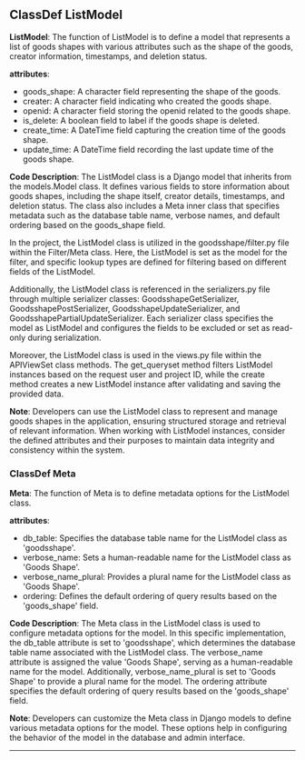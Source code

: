 ## ClassDef ListModel
**ListModel**: The function of ListModel is to define a model that represents a list of goods shapes with various attributes such as the shape of the goods, creator information, timestamps, and deletion status.

**attributes**:
- goods_shape: A character field representing the shape of the goods.
- creater: A character field indicating who created the goods shape.
- openid: A character field storing the openid related to the goods shape.
- is_delete: A boolean field to label if the goods shape is deleted.
- create_time: A DateTime field capturing the creation time of the goods shape.
- update_time: A DateTime field recording the last update time of the goods shape.

**Code Description**:
The ListModel class is a Django model that inherits from the models.Model class. It defines various fields to store information about goods shapes, including the shape itself, creator details, timestamps, and deletion status. The class also includes a Meta inner class that specifies metadata such as the database table name, verbose names, and default ordering based on the goods_shape field.

In the project, the ListModel class is utilized in the goodsshape/filter.py file within the Filter/Meta class. Here, the ListModel is set as the model for the filter, and specific lookup types are defined for filtering based on different fields of the ListModel.

Additionally, the ListModel class is referenced in the serializers.py file through multiple serializer classes: GoodsshapeGetSerializer, GoodsshapePostSerializer, GoodsshapeUpdateSerializer, and GoodsshapePartialUpdateSerializer. Each serializer class specifies the model as ListModel and configures the fields to be excluded or set as read-only during serialization.

Moreover, the ListModel class is used in the views.py file within the APIViewSet class methods. The get_queryset method filters ListModel instances based on the request user and project ID, while the create method creates a new ListModel instance after validating and saving the provided data.

**Note**:
Developers can use the ListModel class to represent and manage goods shapes in the application, ensuring structured storage and retrieval of relevant information. When working with ListModel instances, consider the defined attributes and their purposes to maintain data integrity and consistency within the system.
### ClassDef Meta
**Meta**: The function of Meta is to define metadata options for the ListModel class.

**attributes**:
- db_table: Specifies the database table name for the ListModel class as 'goodsshape'.
- verbose_name: Sets a human-readable name for the ListModel class as 'Goods Shape'.
- verbose_name_plural: Provides a plural name for the ListModel class as 'Goods Shape'.
- ordering: Defines the default ordering of query results based on the 'goods_shape' field.

**Code Description**:
The Meta class in the ListModel class is used to configure metadata options for the model. In this specific implementation, the db_table attribute is set to 'goodsshape', which determines the database table name associated with the ListModel class. The verbose_name attribute is assigned the value 'Goods Shape', serving as a human-readable name for the model. Additionally, verbose_name_plural is set to 'Goods Shape' to provide a plural name for the model. The ordering attribute specifies the default ordering of query results based on the 'goods_shape' field.

**Note**:
Developers can customize the Meta class in Django models to define various metadata options for the model. These options help in configuring the behavior of the model in the database and admin interface.
***
